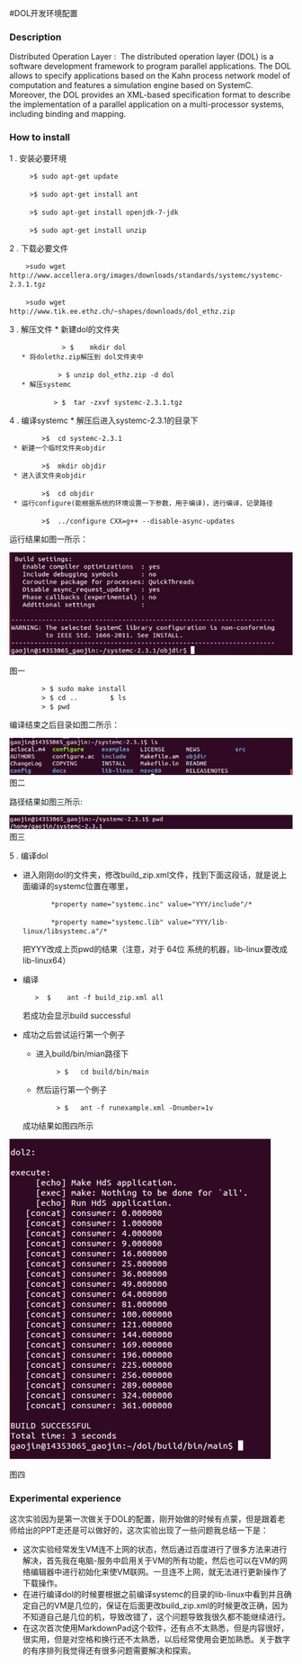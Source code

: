 #DOL开发环境配置



### Description

   Distributed Operation Layer : 
The distributed operation layer (DOL) is a software development framework to program parallel applications. The DOL allows to specify applications based on the Kahn process network model of computation and features a simulation engine based on SystemC. Moreover, the DOL provides an XML-based specification format to describe the implementation of a parallel application on a multi-processor systems, including binding and mapping.
 
### How to install
  1 . 安装必要环境

         >$	sudo apt-get update
  
         >$	sudo apt-get install ant
 
         >$ sudo apt-get install openjdk-7-jdk
 
         >$	sudo apt-get install unzip
 

  2 . 下载必要文件
         
        >sudo wget http://www.accellera.org/images/downloads/standards/systemc/systemc-2.3.1.tgz
        
        >sudo wget http://www.tik.ee.ethz.ch/~shapes/downloads/dol_ethz.zip


 
  3 . 解压文件
       * 新建dol的文件夹   
     
                 > $	mkdir dol
       * 将dolethz.zip解压到 dol文件夹中
     
                > $	unzip dol_ethz.zip -d dol
       * 解压systemc
     
               > $	tar -zxvf systemc-2.3.1.tgz

  4 . 编译systemc
     * 解压后进入systemc-2.3.1的目录下
     
            >$	cd systemc-2.3.1
     * 新建一个临时文件夹objdir
     
            >$	mkdir objdir
     * 进入该文件夹objdir
     
            >$	cd objdir
     * 运行configure(能根据系统的环境设置一下参数，用于编译)，进行编译，记录路径
     
            >$	../configure CXX=g++ --disable-async-updates
        
   运行结果如图一所示：


![configure.png](configure.png)

图一

 
    
            > $	sudo make install
            > $ cd ..        $ ls
            > $	pwd

          
   编译结束之后目录如图二所示：    

![ls.png](ls.png)  
图二
           
   路径结果如图三所示:


![pwd.png](pwd.png)
  图三


5 . 编译dol

   * 进入刚刚dol的文件夹，修改build_zip.xml文件，找到下面这段话，就是说上面编译的systemc位置在哪里， 
  
  		        *property name="systemc.inc" value="YYY/include"/*

                *property name="systemc.lib" value="YYY/lib-linux/libsystemc.a"/*

      
     把YYY改成上页pwd的结果（注意，对于  64位 系统的机器，lib-linux要改成lib-linux64）
   * 编译
    

            >  $	ant -f build_zip.xml all
         
     若成功会显示build successful

   * 成功之后尝试运行第一个例子
   
       * 进入build/bin/mian路径下 
         
                  > $	cd build/bin/main
       * 然后运行第一个例子
         
                  > $	ant -f runexample.xml -Dnumber=1v
            
      成功结果如图四所示

   ![result.png](result.png)
             
  图四
### Experimental experience

   这次实验因为是第一次做关于DOL的配置，刚开始做的时候有点蒙，但是跟着老师给出的PPT走还是可以做好的，这次实验出现了一些问题我总结一下是：
  
 * 这次实验经常发生VM连不上网的状态，然后通过百度进行了很多方法来进行解决，首先我在电脑-服务中启用关于VM的所有功能，然后也可以在VM的网络编辑器中进行初始化来使VM联网。一旦连不上网，就无法进行更新操作了下载操作。
 * 在进行编译dol的时候要根据之前编译systemc的目录的lib-linux中看到并且确定自己的VM是几位的，保证在后面更改build_zip.xml的时候更改正确，因为不知道自己是几位的机，导致改错了，这个问题导致我很久都不能继续进行。
 * 在这次首次使用MarkdownPad这个软件，还有点不太熟悉，但是内容很好，很实用，但是对空格和换行还不太熟悉，以后经常使用会更加熟悉。关于数字的有序排列我觉得还有很多问题需要解决和探索。


   






 



